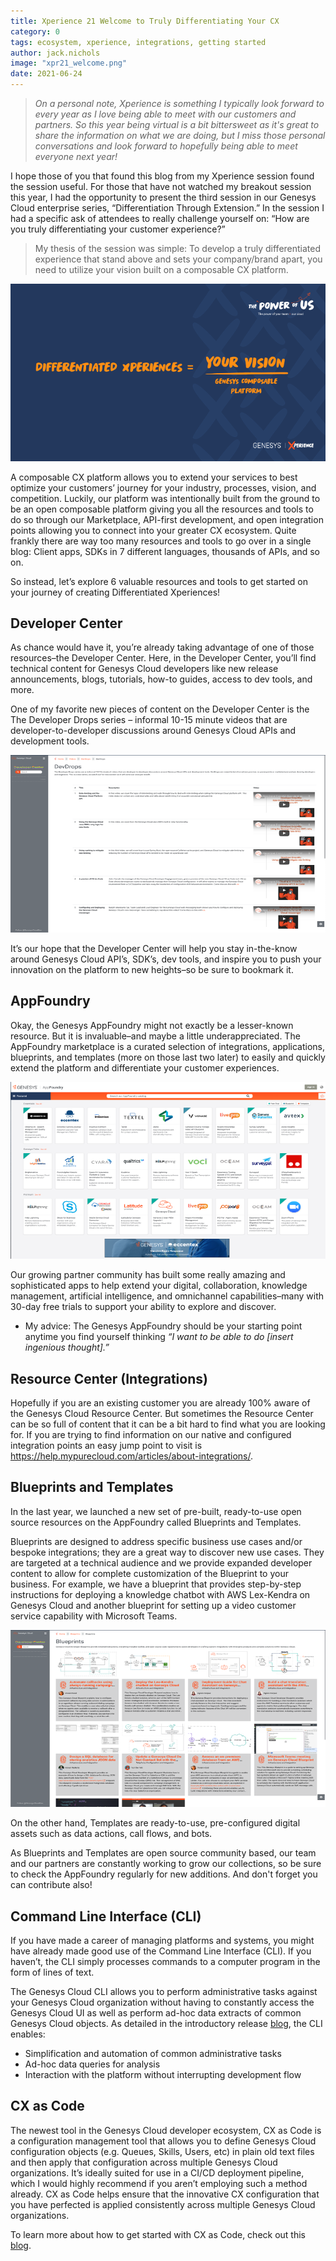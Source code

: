 ```yaml
---
title: Xperience 21 Welcome to Truly Differentiating Your CX
category: 0
tags: ecosystem, xperience, integrations, getting started
author: jack.nichols
image: "xpr21_welcome.png"
date: 2021-06-24
---
```


> _On a personal note, Xperience is something I typically look forward to every year as I love being able to meet with our customers and partners. So this year being virtual is a bit bittersweet as it's great to share the information on what we are doing, but I miss those personal conversations and look forward to hopefully being able to meet everyone next year!_

I hope those of you that found this blog from my Xperience session found the session useful. For those that have not watched my breakout session this year, I had the opportunity to present the third session in our Genesys Cloud enterprise series, “Differentiation Through Extension.” In the session I had a specific ask of attendees to really challenge yourself on: “How are you truly differentiating your customer experience?” 

> My thesis of the session was simple: To develop a truly differentiated experience that stand above and sets your company/brand apart, you need to utilize your vision built on a composable CX platform. 

![Thesis Scren](genesys_dev_thesis.png "Genesys Cloud Thesis")

A composable CX platform allows you to extend your services to best optimize your customers’ journey for your industry, processes, vision, and competition. Luckily, our platform was intentionally built from the ground to be an open composable platform giving you all the resources and tools to do so through our Marketplace, API-first development, and open integration points allowing you to connect into your greater CX ecosystem. Quite frankly there are way too many resources and tools to go over in a single blog: Client apps, SDKs in 7 different languages, thousands of APIs, and so on. 

So instead, let’s explore 6 valuable resources and tools to get started on your journey of creating Differentiated Xperiences!

## Developer Center

As chance would have it, you’re already taking advantage of one of those resources–the Developer Center. Here, in the Developer Center, you’ll find technical content for Genesys Cloud developers like new release announcements, blogs, tutorials, how-to guides, access to dev tools, and more. 

One of my favorite new pieces of content on the Developer Center is the The Developer Drops series – informal 10-15 minute videos that are developer-to-developer discussions around Genesys Cloud APIs and development tools.

![Dev Drop Scren](genesys_dev_devdrop.png "Genesys Cloud Dev Drop")

It’s our hope that the Developer Center will help you stay in-the-know around Genesys Cloud API’s, SDK’s,  dev tools, and inspire you to push your innovation on the platform to new heights–so be sure to bookmark it. 

## AppFoundry

Okay, the Genesys AppFoundry might not exactly be a lesser-known resource. But it is invaluable–and maybe a little underappreciated. The AppFoundry marketplace is a curated selection of integrations, applications, blueprints, and templates (more on those last two later) to easily and quickly extend the platform and differentiate your customer experiences. 

![AppFoundry Screen](genesys_dev_appfoundry.png "Genesys Cloud AppFoundry")

Our growing partner community has built some really amazing and sophisticated apps to help extend your digital, collaboration, knowledge management, artificial intelligence, and omnichannel capabilities–many with 30-day free trials to support your ability to explore and discover. 

* My advice: The Genesys AppFoundry should be your starting point anytime you find yourself thinking _“I want to be able to do [insert ingenious thought].”_

## Resource Center (Integrations)

Hopefully if you are an existing customer you are already 100% aware of the Genesys Cloud Resource Center. But sometimes the Resource Center can be so full of content that it can be a bit hard to find what you are looking for. If you are trying to find information on our native and configured integration points an easy jump point to visit is 
https://help.mypurecloud.com/articles/about-integrations/.

## Blueprints and Templates

In the last year, we launched a new set of pre-built, ready-to-use open source resources on the AppFoundry called Blueprints and Templates.

Blueprints are designed to address specific business use cases and/or bespoke integrations; they are a great way to discover new use cases. They are targeted at a technical audience and we provide expanded developer content to allow for complete customization of the Blueprint to your business. For example, we have a blueprint that provides step-by-step instructions for deploying a knowledge chatbot with AWS Lex-Kendra on Genesys Cloud and another blueprint for setting up a video customer service capability with Microsoft Teams.

![Blueprints Screen](genesys_dev_blueprints.png "Genesys Cloud Blueprints")

On the other hand, Templates are ready-to-use, pre-configured digital assets such as data actions, call flows, and bots. 

As Blueprints and Templates are open source community based, our team and our partners are constantly working to grow our collections, so be sure to check the AppFoundry regularly for new additions. And don't forget you can contribute also!

## Command Line Interface (CLI)

If you have made a career of managing platforms and systems, you might have already made good use of the Command Line Interface (CLI). If you haven’t, the CLI simply processes commands to a computer program in the form of lines of text. 

The Genesys Cloud CLI allows you to perform administrative tasks against your Genesys Cloud organization without having to constantly access the Genesys Cloud UI as well as perform ad-hoc data extracts of common Genesys Cloud objects. As detailed in the introductory release [blog](/blog/2021-02-11-Introducing-the-CLI/), the CLI enables:

* Simplification and automation of common administrative tasks
* Ad-hoc data queries for analysis
* Interaction with the platform without interrupting development flow


## CX as Code 

The newest tool in the Genesys Cloud developer ecosystem, CX as Code is a configuration management tool that allows you to define Genesys Cloud configuration objects (e.g. Queues, Skills, Users, etc) in plain old text files and then apply that configuration across multiple Genesys Cloud organizations. It’s ideally suited for use in a CI/CD deployment pipeline, which I would highly recommend if you aren’t employing such a method already. CX as Code helps ensure that the innovative CX configuration that you have perfected is applied consistently across multiple Genesys Cloud organizations. 

To learn more about how to get started with CX as Code, check out this [blog](/blog/2021-04-16-cx-as-code/).
